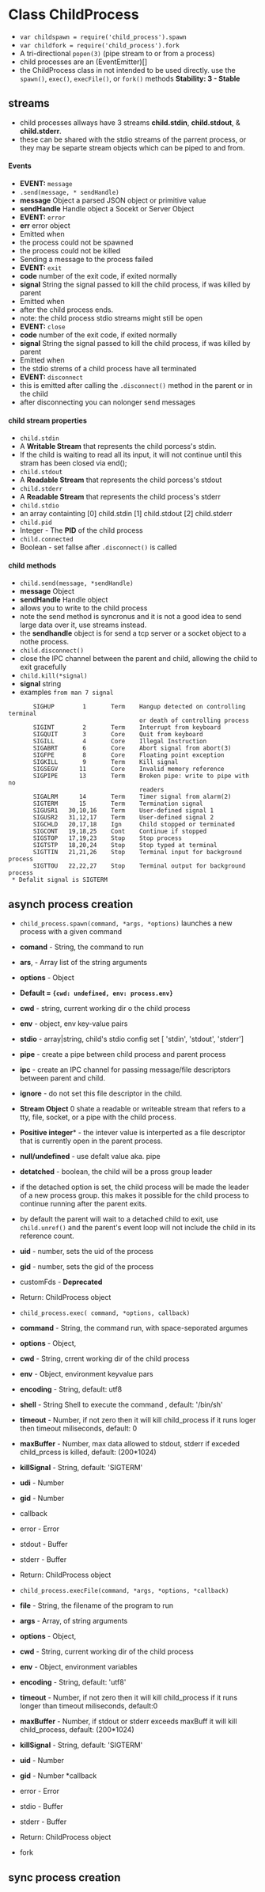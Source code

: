 # Class ChildProcess
* ``` var childspawn = require('child_process').spawn ```
* ``` var childfork = require('child_process').fork ```
* A tri-directional ``` popen(3) ``` (pipe stream to or from a process) 
* child processes are an (EventEmitter)[]
* the ChildProcess class in not intended to be used directly. use the ``` spawn() ```, ```exec()```, ```execFile()```, or ```fork()``` methods 
**Stability: 3 - Stable**

## streams
* child processes allways have 3 streams **child.stdin**, **child.stdout**,  & **child.stderr**.
 * these can be shared with the stdio streams of the parrent process, or they may be separte stream objects which can be piped to and from.

#### Events
* **EVENT:** ``` message ```
 * ```.send(message, * sendHandle)```
 * **message** Object a parsed JSON object or primitive value
 * **sendHandle** Handle object a Socekt or Server Object
* **EVENT:** ``` error ```
 * **err** error object
 * Emitted when
  * the process could not be spawned
  * the process could not be killed
  * Sending a message to the process failed
* **EVENT:** ``` exit ```
 * **code** number of the exit code, if exited normally
 * **signal** String the signal passed to kill the child process, if was killed by parent
 * Emitted when
  * after the child process ends.
  * note: the child process stdio streams might still be open
* **EVENT:** ``` close ```
 * **code** number of the exit code, if exited normally
 * **signal** String the signal passed to kill the child process, if was killed by parent
 * Emitted when
  * the stdio strems of a child process have all terminated
* **EVENT:** ``` disconnect ```
 * this is emitted after calling the ```.disconnect()``` method in the parent or in the child
 * after disconnecting you can nolonger send messages

#### child stream properties
* ``` child.stdin ```
 * A **Writable Stream** that represents the child porcess's stdin.
 * If the child is waiting to read all its input, it will not continue until this stram has been closed via end();
* ``` child.stdout ```
 * A **Readable Stream** that represents the child porcess's stdout
* ``` child.stderr ```
 * A **Readable Stream** that represents the child process's stderr
* ``` child.stdio ```
 * an array containting [0] child.stdin [1] child.stdout [2] child.stderr
* ``` child.pid ```
 * Integer - The **PID** of the child process 
* ``` child.connected ```
 * Boolean - set fallse after ``` .disconnect() ``` is called 

#### child methods
* ``` child.send(message, *sendHandle) ```
 * **message** Object
 * **sendHandle** Handle object
 * allows you to write to the child process
 * note the send method is syncronus and it is not a good idea to send large data over it, use streams instead.
 * the **sendhandle** object is for send a tcp server or a socket object to a nothe process.
* ``` child.disconnect() ```
 * close the IPC channel between the parent and child, allowing the child to exit gracefully
* ``` child.kill(*signal) ```
 * **signal** string
 * examples ```from man 7 signal```
```
       SIGHUP        1       Term    Hangup detected on controlling terminal
                                     or death of controlling process
       SIGINT        2       Term    Interrupt from keyboard
       SIGQUIT       3       Core    Quit from keyboard
       SIGILL        4       Core    Illegal Instruction
       SIGABRT       6       Core    Abort signal from abort(3)
       SIGFPE        8       Core    Floating point exception
       SIGKILL       9       Term    Kill signal
       SIGSEGV      11       Core    Invalid memory reference
       SIGPIPE      13       Term    Broken pipe: write to pipe with no
                                     readers
       SIGALRM      14       Term    Timer signal from alarm(2)
       SIGTERM      15       Term    Termination signal
       SIGUSR1   30,10,16    Term    User-defined signal 1
       SIGUSR2   31,12,17    Term    User-defined signal 2
       SIGCHLD   20,17,18    Ign     Child stopped or terminated
       SIGCONT   19,18,25    Cont    Continue if stopped
       SIGSTOP   17,19,23    Stop    Stop process
       SIGTSTP   18,20,24    Stop    Stop typed at terminal
       SIGTTIN   21,21,26    Stop    Terminal input for background process
       SIGTTOU   22,22,27    Stop    Terminal output for background process
 * Defalit signal is SIGTERM
```

## asynch process creation
* ``` child_process.spawn(command, *args, *options) ``` launches a new process with a given command
 * **comand** - String, the command to run
 * **ars**, - Array list of the string arguments
 * **options** - Object
  * **Default = ``` {cwd: undefined, env: process.env} ```**
  * **cwd** - string, current working dir o the child process
  * **env**  - object, env key-value pairs
  * **stdio**  - array|string, child's stdio config set [ 'stdin', 'stdout', 'stderr']
   * **pipe** - create a pipe between child process and parent process
   * **ipc** - create an IPC channel for passing message/file descriptors between parent and child.
   * **ignore** - do not set this file descriptor in the child.
   * **Stream Object** 0 shate a readable or writeable stream that refers to a tty, file, socket, or a pipe with the child process.
   * **Positive integer*** - the intever value is interperted as a file descriptor that is currently open in the parent process.
   * **null/undefined** - use defalt value aka. pipe
  * **detatched** - boolean, the child will be a pross group leader
   * if the detached option is set, the child process will be made the leader of a new process group. this makes it possible for the child process to continue running after the parent exits.
   * by default the parent will wait to a detached child to exit, use ```child.unref()``` and the parent's event loop will not include the child in its reference count.
  * **uid** - number, sets the uid of the process
  * **gid** - number, sets the gid of the process
  * customFds - **Deprecated**
 * Return: ChildProcess object

* ``` child_process.exec( command, *options, callback) ```
 * **command** - String, the command run, with space-seporated argumes
 * **options** - Object, 
  * **cwd** - String, crrent working dir of the child process
  * **env** - Object, environment keyvalue pars
  * **encoding** - String, default: utf8
  * **shell** - String Shell to execute the command , default: '/bin/sh'
  * **timeout** - Number, if not zero then it will kill child_process if it runs loger then timeout miliseconds, default: 0
  * **maxBuffer** - Number, max data allowed to stdout, stderr if exceded child_prcess is killed, default: (200*1024)
  * **killSignal** - String, default: 'SIGTERM'
  * **udi** - Number
  * **gid** - Number
 * callback
  * error - Error
  * stdout - Buffer
  * stderr - Buffer
 * Return: ChildProcess object

* ``` child_process.execFile(command, *args, *options, *callback) ```
 * **file** - String,  the filename of the program to run
 * **args** - Array, of string arguments
 * **options** - Object,
  * **cwd** - String, current working dir of the child process
  * **env** - Object, environment variables 
  * **encoding** - String, default: 'utf8'
  * **timeout** - Number, if not zero then it will kill child_process if it runs longer than timeout miliseconds, default:0
  * **maxBuffer** - Number, if stdout or stderr exceeds maxBuff it will kill child_process, default: (200*1024)
  * **killSignal** - String, default: 'SIGTERM'
  * **uid** - Number
  * **gid** - Number
 *callback
  * error - Error
  * stdio - Buffer
  * stderr - Buffer
 * Return: ChildProcess object
* fork 
## sync process creation
